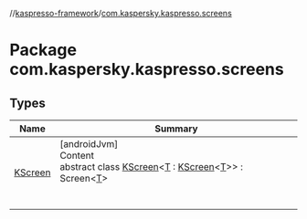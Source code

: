 //[kaspresso-framework](../index.md)/[com.kaspersky.kaspresso.screens](index.md)



# Package com.kaspersky.kaspresso.screens  


## Types  
  
|  Name|  Summary| 
|---|---|
| [KScreen](-k-screen/index.md)| [androidJvm]  <br>Content  <br>abstract class [KScreen](-k-screen/index.md)<[T](-k-screen/index.md) : [KScreen](-k-screen/index.md)<[T](-k-screen/index.md)>> : Screen<[T](-k-screen/index.md)>   <br><br><br>

